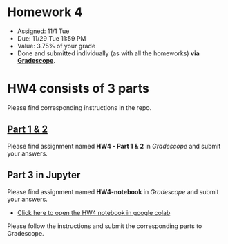 # Homework 4


* Assigned: 11/1 Tue
* Due: 11/29 Tue 11:59 PM
* Value: 3.75% of your grade
* Done and submitted individually (as with all the homeworks) **via [Gradescope](https://www.gradescope.com)**. 


# HW4 consists of 3 parts

Please find corresponding instructions in the repo.

## [Part 1 & 2](./Part1&2.md)

Please find assignment named **HW4 - Part 1 & 2** in *Gradescope* and submit your answers.

## Part 3 in Jupyter

Please find assignment named **HW4-notebook** in *Gradescope* and submit your answers.

* [Click here to open the HW4 notebook in google colab](https://colab.research.google.com/github/w4111/hw4-f22/blob/main/hw4_part3.ipynb)


Please follow the instructions and submit the corresponding parts to Gradescope.
